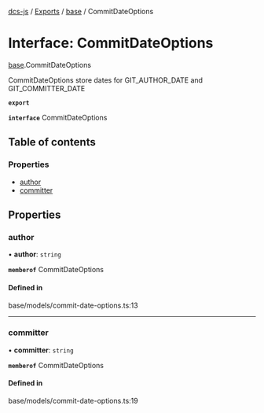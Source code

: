 [dcs-js](../README.md) / [Exports](../modules.md) / [base](../modules/base.md) / CommitDateOptions

# Interface: CommitDateOptions

[base](../modules/base.md).CommitDateOptions

CommitDateOptions store dates for GIT_AUTHOR_DATE and GIT_COMMITTER_DATE

**`export`**

**`interface`** CommitDateOptions

## Table of contents

### Properties

- [author](base.CommitDateOptions.md#author)
- [committer](base.CommitDateOptions.md#committer)

## Properties

### <a id="author" name="author"></a> author

• **author**: `string`

**`memberof`** CommitDateOptions

#### Defined in

base/models/commit-date-options.ts:13

___

### <a id="committer" name="committer"></a> committer

• **committer**: `string`

**`memberof`** CommitDateOptions

#### Defined in

base/models/commit-date-options.ts:19
